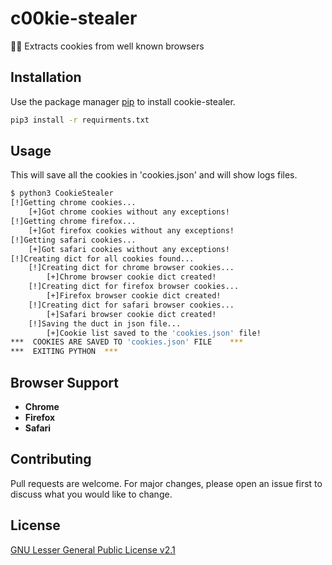 # c00kie-stealer

🔪🍪 Extracts cookies from well known browsers 

## Installation

Use the package manager [pip](https://pip.pypa.io/en/stable/) to install cookie-stealer.

```bash
pip3 install -r requirments.txt
```

## Usage

This will save all the cookies in 'cookies.json' and will show logs files.

```bash
$ python3 CookieStealer
[!]Getting chrome cookies...
    [+]Got chrome cookies without any exceptions!
[!]Getting chrome firefox...
    [+]Got firefox cookies without any exceptions!
[!]Getting safari cookies...
    [+]Got safari cookies without any exceptions!
[!]Creating dict for all cookies found...
    [!]Creating dict for chrome browser cookies...
        [+]Chrome browser cookie dict created!
    [!]Creating dict for firefox browser cookies...
        [+]Firefox browser cookie dict created!
    [!]Creating dict for safari browser cookies...
        [+]Safari browser cookie dict created!
    [!]Saving the duct in json file...
        [+]Cookie list saved to the 'cookies.json' file!
***  COOKIES ARE SAVED TO 'cookies.json' FILE    ***
***  EXITING PYTHON  ***
```

## Browser Support

* **Chrome**
* **Firefox**
* **Safari**

## Contributing

Pull requests are welcome. For major changes, please open an issue first to discuss what you would like to change.

## License

[GNU Lesser General Public License v2.1](https://www.gnu.org/licenses/old-licenses/lgpl-2.1.html)
